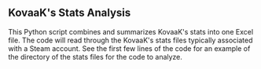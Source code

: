 ## KovaaK's Stats Analysis
This Python script combines and summarizes KovaaK's stats into one Excel file.
The code will read through the KovaaK's stats files typically associated with a Steam account.
See the first few lines of the code for an example of the directory of the stats files for the code to analyze.
